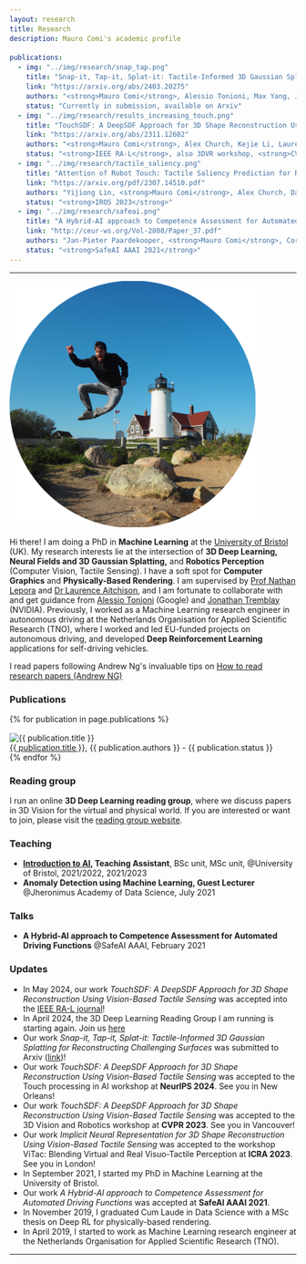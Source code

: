 ```yaml
---
layout: research
title: Research
description: Mauro Comi's academic profile

publications:
  - img: "../img/research/snap_tap.png"
    title: "Snap-it, Tap-it, Splat-it: Tactile-Informed 3D Gaussian Splatting for Reconstructing Challenging Surfaces"
    link: "https://arxiv.org/abs/2403.20275"
    authors: "<strong>Mauro Comi</strong>, Alessio Tonioni, Max Yang, Jonathan Tremblay, Valts Blukis, Yijiong Lin, Nathan F. Lepora, Laurence Aitchison"
    status: "Currently in submission, available on Arxiv"
  - img: "../img/research/results_increasing_touch.png"
    title: "TouchSDF: A DeepSDF Approach for 3D Shape Reconstruction Using Vision-Based Tactile Sensing"
    link: "https://arxiv.org/abs/2311.12602"
    authors: "<strong>Mauro Comi</strong>, Alex Church, Kejie Li, Laurence Aitchison, Nathan F. Lepora"
    status: "<strong>IEEE RA-L</strong>, also 3DVR workshop, <strong>CVPR 2023</strong>, and Touch processing workshop, <strong>NeurIPS 2023</strong>"
  - img: "../img/research/tactile_saliency.png"
    title: "Attention of Robot Touch: Tactile Saliency Prediction for Robust Sim-to-Real Tactile Control"
    link: "https://arxiv.org/pdf/2307.14510.pdf"
    authors: "Yijiong Lin, <strong>Mauro Comi</strong>, Alex Church, Dandan Zhang, Nathan F. Lepora"
    status: "<strong>IROS 2023</strong>"
  - img: "../img/research/safeai.png"
    title: "A Hybrid-AI approach to Competence Assessment for Automated Driving Functions"
    link: "http://ceur-ws.org/Vol-2808/Paper_37.pdf"
    authors: "Jan-Pieter Paardekooper, <strong>Mauro Comi</strong>, Corrado Grappiolo, Ron Snijders, Willeke van Vught, Rutger Beekelaar"
    status: "<strong>SafeAI AAAI 2021</strong>"
---
```

---

<img id="img-profile" src="../img/jumping_me.png" alt="A picture of me jumping in front of a lighthouse">

Hi there! I am doing a PhD in **Machine Learning** at the [University of Bristol](https://www.bristol.ac.uk/) (UK). My research interests lie at the intersection of **3D Deep Learning, Neural Fields and 3D Gaussian Splatting,** and **Robotics Perception** (Computer Vision, Tactile Sensing). I have a soft spot for **Computer Graphics** and **Physically-Based Rendering**. I am supervised by [Prof Nathan Lepora](https://lepora.com/) and [Dr Laurence Aitchison](http://www.gatsby.ucl.ac.uk/~laurence/), and I am fortunate to collaborate with and get guidance from [Alessio Tonioni](https://alessiotonioni.github.io/) (Google) and [Jonathan Tremblay](https://research.nvidia.com/person/jonathan-tremblay) (NVIDIA). Previously, I worked as a Machine Learning research engineer in autonomous driving at the Netherlands Organisation for Applied Scientific Research (TNO), where I worked and led EU-funded projects on autonomous driving, and developed **Deep Reinforcement Learning** applications for self-driving vehicles.

I read papers following Andrew Ng's invaluable tips on <a href="https://youtu.be/733m6qBH-jI">How to read research papers (Andrew NG)</a>

### Publications
{% for publication in page.publications %}
<div class="publication">
    <img src="{{ publication.img }}" alt="{{ publication.title }}" width="180px" style="vertical-align:middle; margin-right:20px">
    <div class="publication-text">
        <a href="{{ publication.link }}">{{ publication.title }}</a>, {{ publication.authors }} - {{ publication.status }}
    </div>
</div>
{% endfor %}

### Reading group

I run an online **3D Deep Learning reading group**, where we discuss papers in 3D Vision for the virtual and physical world. If you are interested or want to join, please visit the [reading group website](https://3d-deeplearning-rg.github.io/).  

### Teaching
- **[Introduction to AI](https://www.bris.ac.uk/unit-programme-catalogue/UnitDetails.jsa?ayrCode=22%2F23&unitCode=EMATM0044), Teaching Assistant**, BSc unit, MSc unit, @University of Bristol, 2021/2022, 2021/2023
- **Anomaly Detection using Machine Learning, Guest Lecturer** @Jheronimus Academy of Data Science, July 2021


### Talks
- **A Hybrid-AI approach to Competence Assessment for Automated Driving Functions** @SafeAI AAAI, February 2021

### Updates
- In May 2024, our work *TouchSDF: A DeepSDF Approach for 3D Shape Reconstruction Using Vision-Based Tactile Sensing* was accepted into the [IEEE RA-L journal](https://ieeexplore.ieee.org/abstract/document/10517361)! 
- In April 2024, the 3D Deep Learning Reading Group I am running is starting again. Join us [here](https://3d-deeplearning-rg.github.io/)
- Our work *Snap-it, Tap-it, Splat-it: Tactile-Informed 3D Gaussian Splatting for Reconstructing Challenging Surfaces* was submitted to Arxiv ([link](https://arxiv.org/abs/2403.20275))! 
- Our work *TouchSDF: A DeepSDF Approach for 3D Shape Reconstruction Using Vision-Based Tactile Sensing* was accepted to the Touch processing in AI workshop at **NeurIPS 2024**. See you in New Orleans!
- Our work *TouchSDF: A DeepSDF Approach for 3D Shape Reconstruction Using Vision-Based Tactile Sensing* was accepted to the 3D Vision and Robotics workshop at **CVPR 2023**. See you in Vancouver!
- Our work *Implicit Neural Representation for 3D Shape Reconstruction Using Vision-Based Tactile Sensing* was accepted to the workshop ViTac: Blending Virtual and Real Visuo-Tactile Perception at **ICRA 2023**. See you in London!
- In September 2021, I started my PhD in Machine Learning at the University of Bristol.
- Our work *A Hybrid-AI approach to Competence Assessment for Automated Driving Functions* was accepted at **SafeAI AAAI 2021**.
- In November 2019, I graduated Cum Laude in Data Science with a MSc thesis on Deep RL for physically-based rendering.
- In April 2019, I started to work as Machine Learning research engineer at the Netherlands Organisation for Applied Scientific Research (TNO).

---